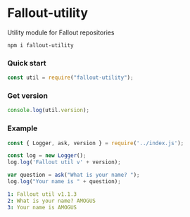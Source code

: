 # Fallout-utility
Utility module for Fallout repositories

```
npm i fallout-utility
```

### Quick start
```js
const util = require("fallout-utility");
```

### Get version
```js
console.log(util.version);
```

### Example

```js
const { Logger, ask, version } = require('../index.js');

const log = new Logger();
log.log('Fallout util v' + version);

var question = ask("What is your name? ");
log.log("Your name is " + question);
```

```yml
1: Fallout util v1.1.3
2: What is your name? AMOGUS
3: Your name is AMOGUS
```
